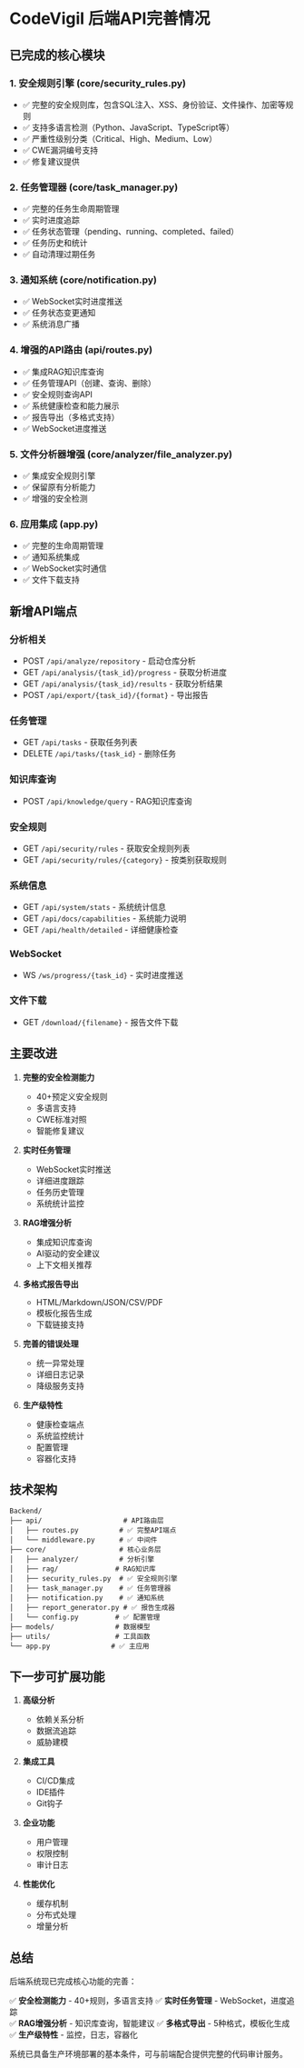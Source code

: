 # CodeVigil 后端API完善情况

## 已完成的核心模块

### 1. 安全规则引擎 (core/security_rules.py)
- ✅ 完整的安全规则库，包含SQL注入、XSS、身份验证、文件操作、加密等规则
- ✅ 支持多语言检测（Python、JavaScript、TypeScript等）
- ✅ 严重性级别分类（Critical、High、Medium、Low）
- ✅ CWE漏洞编号支持
- ✅ 修复建议提供

### 2. 任务管理器 (core/task_manager.py) 
- ✅ 完整的任务生命周期管理
- ✅ 实时进度追踪
- ✅ 任务状态管理（pending、running、completed、failed）
- ✅ 任务历史和统计
- ✅ 自动清理过期任务

### 3. 通知系统 (core/notification.py)
- ✅ WebSocket实时进度推送
- ✅ 任务状态变更通知
- ✅ 系统消息广播

### 4. 增强的API路由 (api/routes.py)
- ✅ 集成RAG知识库查询
- ✅ 任务管理API（创建、查询、删除）
- ✅ 安全规则查询API
- ✅ 系统健康检查和能力展示
- ✅ 报告导出（多格式支持）
- ✅ WebSocket进度推送

### 5. 文件分析器增强 (core/analyzer/file_analyzer.py)
- ✅ 集成安全规则引擎
- ✅ 保留原有分析能力
- ✅ 增强的安全检测

### 6. 应用集成 (app.py)
- ✅ 完整的生命周期管理
- ✅ 通知系统集成
- ✅ WebSocket实时通信
- ✅ 文件下载支持

## 新增API端点

### 分析相关
- POST `/api/analyze/repository` - 启动仓库分析
- GET `/api/analysis/{task_id}/progress` - 获取分析进度
- GET `/api/analysis/{task_id}/results` - 获取分析结果
- POST `/api/export/{task_id}/{format}` - 导出报告

### 任务管理
- GET `/api/tasks` - 获取任务列表
- DELETE `/api/tasks/{task_id}` - 删除任务

### 知识库查询
- POST `/api/knowledge/query` - RAG知识库查询

### 安全规则
- GET `/api/security/rules` - 获取安全规则列表
- GET `/api/security/rules/{category}` - 按类别获取规则

### 系统信息
- GET `/api/system/stats` - 系统统计信息
- GET `/api/docs/capabilities` - 系统能力说明
- GET `/api/health/detailed` - 详细健康检查

### WebSocket
- WS `/ws/progress/{task_id}` - 实时进度推送

### 文件下载
- GET `/download/{filename}` - 报告文件下载

## 主要改进

1. **完整的安全检测能力**
   - 40+预定义安全规则
   - 多语言支持
   - CWE标准对照
   - 智能修复建议

2. **实时任务管理**
   - WebSocket实时推送
   - 详细进度跟踪
   - 任务历史管理
   - 系统统计监控

3. **RAG增强分析**
   - 集成知识库查询
   - AI驱动的安全建议
   - 上下文相关推荐

4. **多格式报告导出**
   - HTML/Markdown/JSON/CSV/PDF
   - 模板化报告生成
   - 下载链接支持

5. **完善的错误处理**
   - 统一异常处理
   - 详细日志记录
   - 降级服务支持

6. **生产级特性**
   - 健康检查端点
   - 系统监控统计
   - 配置管理
   - 容器化支持

## 技术架构

```
Backend/
├── api/                    # API路由层
│   ├── routes.py          # ✅ 完整API端点
│   └── middleware.py      # ✅ 中间件
├── core/                  # 核心业务层
│   ├── analyzer/          # 分析引擎
│   ├── rag/              # RAG知识库  
│   ├── security_rules.py  # ✅ 安全规则引擎
│   ├── task_manager.py    # ✅ 任务管理器
│   ├── notification.py    # ✅ 通知系统
│   ├── report_generator.py # ✅ 报告生成器
│   └── config.py         # ✅ 配置管理
├── models/               # 数据模型
├── utils/                # 工具函数
└── app.py               # ✅ 主应用
```

## 下一步可扩展功能

1. **高级分析**
   - 依赖关系分析
   - 数据流追踪
   - 威胁建模

2. **集成工具**
   - CI/CD集成
   - IDE插件
   - Git钩子

3. **企业功能** 
   - 用户管理
   - 权限控制
   - 审计日志

4. **性能优化**
   - 缓存机制
   - 分布式处理
   - 增量分析

## 总结

后端系统现已完成核心功能的完善：

✅ **安全检测能力** - 40+规则，多语言支持
✅ **实时任务管理** - WebSocket，进度追踪  
✅ **RAG增强分析** - 知识库查询，智能建议
✅ **多格式导出** - 5种格式，模板化生成
✅ **生产级特性** - 监控，日志，容器化

系统已具备生产环境部署的基本条件，可与前端配合提供完整的代码审计服务。

